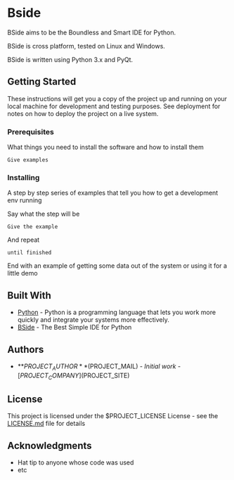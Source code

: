 # Bside

BSide aims to be the Boundless and Smart IDE for Python.

BSide is cross platform, tested on Linux and Windows.

BSide is written using Python 3.x and PyQt.


## Getting Started

These instructions will get you a copy of the project up and running on your local machine for development and testing purposes. See deployment for notes on how to deploy the project on a live system.

### Prerequisites

What things you need to install the software and how to install them

```
Give examples
```

### Installing

A step by step series of examples that tell you how to get a development env running

Say what the step will be

```
Give the example
```

And repeat

```
until finished
```

End with an example of getting some data out of the system or using it for a little demo

## Built With

* [Python](https://www.python.org) - Python is a programming language that lets you work more quickly and integrate your systems more effectively.
* [BSide](http://www.ozf.fr/#bside) - The Best Simple IDE for Python

## Authors

* **$PROJECT_AUTHOR** ($PROJECT_MAIL) - *Initial work* - [$PROJECT_COMPANY]($PROJECT_SITE)

## License

This project is licensed under the $PROJECT_LICENSE License - see the [LICENSE.md](LICENSE.md) file for details

## Acknowledgments

* Hat tip to anyone whose code was used
* etc

